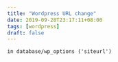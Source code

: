 ```yaml
---
title: "Wordpress URL change"
date: 2019-09-28T23:17:11+08:00
tags: [wordpress]
draft: false
---
```


```
in database/wp_options ('siteurl')
```
